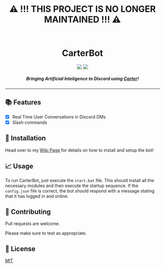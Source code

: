<h1 align="center">
⚠️ !!! THIS PROJECT IS NO LONGER MAINTAINED !!! ⚠️
</h1>
<br>
<h1 align="center">
  CarterBot
</h1>
<p align="center">
  <a href="https://github.com/kieranperk/CarterBot/stargazers"><img src="https://img.shields.io/github/stars/kieranperk/CarterBot?color=ffcb6b"></a>
  <a><img src="https://img.shields.io/github/contributors/kieranperk/CarterBot?color=ffcb6b"></a>
</p>
<h5 align="center">Bringing Artificial Inteligence to Discord using <a href="https://carterlabs.ai/">Carter</a>!</h5>

---

## 📚 Features
- [x] Real Time User Conversations in Discord DMs
- [x] Slash commands

## 📂 Installation

Head over to my [Wiki Page](https://kieranperk.gitbook.io/carterbot/) for details on how to install and setup the bot!

## 📈 Usage

To run CarterBot, just execute the `start.bat` file. This should install all the necessary modules and then execute the startup sequence. If the `config.json` file is correct, the bot should respond with a message stating that it has logged in and online.

## 🤝 Contributing
Pull requests are welcome.

Please make sure to test as appropriate.

## 📜 License
[MIT](https://choosealicense.com/licenses/mit/)
